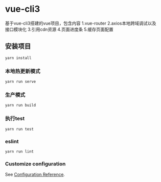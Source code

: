# vue-cli3

基于vue-cli3搭建的vue项目，包含内容
1.vue-router
2.axios本地跨域调试以及接口模块化
3.引用cdn资源
4.页面进度条
5.缓存页面配置

## 安装项目
```
yarn install
```

### 本地热更新模式
```
yarn run serve
```

### 生产模式
```
yarn run build
```

### 执行test
```
yarn run test
```

### eslint
```
yarn run lint
```

### Customize configuration
See [Configuration Reference](https://cli.vuejs.org/config/).
